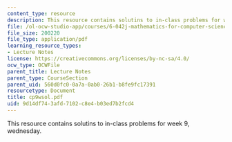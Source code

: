 ```yaml
---
content_type: resource
description: This resource contains solutins to in-class problems for week 9, wednesday.
file: /ol-ocw-studio-app/courses/6-042j-mathematics-for-computer-science-fall-2005/9d14df743afd7102c8e4b03ed7b2fcd4_cp9wsol.pdf
file_size: 200220
file_type: application/pdf
learning_resource_types:
- Lecture Notes
license: https://creativecommons.org/licenses/by-nc-sa/4.0/
ocw_type: OCWFile
parent_title: Lecture Notes
parent_type: CourseSection
parent_uid: 560d0fc0-0a7a-0ab0-26b1-b8fe9fc17391
resourcetype: Document
title: cp9wsol.pdf
uid: 9d14df74-3afd-7102-c8e4-b03ed7b2fcd4
---
```

This resource contains solutins to in-class problems for week 9, wednesday.
